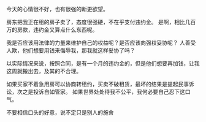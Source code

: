 今天的心情很不好，也有很强的断更欲望。

房东把我正在租的房子卖了，态度很强硬，不在乎支付违约金。
是啊，相比几百万的房款，违约金又算点什么东西呢。

我是否应该用法律的力量来维护自己的权益呢？是否应该向强权妥协呢？
人善受人欺，他们想要用钱来侮辱我，那我就这样妥协了吗？

以实际情况来说，按照合同，是有一个月的违约金的，但是他们想要再加钱，让我这周就搬出去，及其的不合理。

如果买家不着急用房可以协商转租约，买卖不破租赁，最坏的结果是提起民事诉讼，次之是投诉自如管家。
如果世界处处待我不公平，我何必要自己忍下这口气。

不要相信口头的好意，说不定只是别人的施舍
